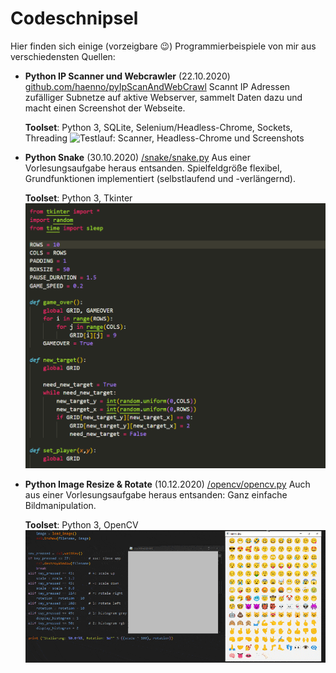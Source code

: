 # Codeschnipsel

Hier finden sich einige (vorzeigbare 😉) Programmierbeispiele von mir aus verschiedensten Quellen:

* **Python IP Scanner und Webcrawler** (22.10.2020)  [github.com/haenno/pyIpScanAndWebCrawl](https://github.com/haenno/pyIpScanAndWebCrawl)
    Scannt IP Adressen zufälliger Subnetze auf aktive Webserver, sammelt Daten dazu und macht einen Screenshot der Webseite.

    **Toolset**: Python 3, SQLite, Selenium/Headless-Chrome, Sockets, Threading
    ![Testlauf: Scanner, Headless-Chrome und Screenshots](https://github.com/haenno/pyIpScanAndWebCrawl/raw/main/project_running.gif "Testlauf: Scanner, Headless-Chrome und Screenshots")



 * **Python Snake** (30.10.2020) [/snake/snake.py](https://github.com/haenno/codeschnipsel/blob/main/snake/snake.py)
    Aus einer Vorlesungsaufgabe heraus entsanden. Spielfeldgröße flexibel, Grundfunktionen implementiert (selbstlaufend und -verlängernd). 

    **Toolset**: Python 3, Tkinter
    ![Python Snake: Testlauf mit Größenänderung...](/snake/snake.gif "Python Snake: Testlauf mit Größenänderung...")

 
        

 * **Python Image Resize & Rotate** (10.12.2020) [/opencv/opencv.py](https://github.com/haenno/codeschnipsel/blob/main/opencv/opencv.py)
    Auch aus einer Vorlesungsaufgabe heraus entsanden: Ganz einfache Bildmanipulation. 

    **Toolset**: Python 3, OpenCV
    ![Python Image Resize & Rotate: Einfache Bildmanipulation...](/opencv/opencv.gif "Python Image Resize & Rotate: Einfache Bildmanipulation...")

 